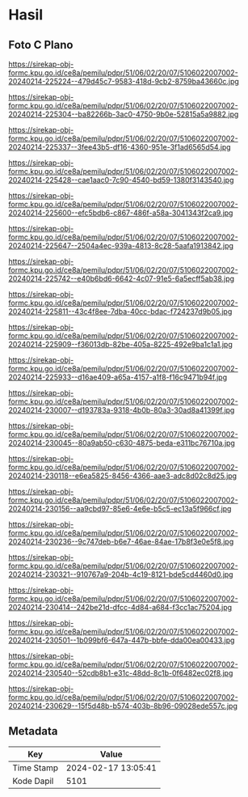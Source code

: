 # Hasil

## Foto C Plano

https://sirekap-obj-formc.kpu.go.id/ce8a/pemilu/pdpr/51/06/02/20/07/5106022007002-20240214-225224--479d45c7-9583-418d-9cb2-8759ba43660c.jpg

https://sirekap-obj-formc.kpu.go.id/ce8a/pemilu/pdpr/51/06/02/20/07/5106022007002-20240214-225304--ba82266b-3ac0-4750-9b0e-52815a5a9882.jpg

https://sirekap-obj-formc.kpu.go.id/ce8a/pemilu/pdpr/51/06/02/20/07/5106022007002-20240214-225337--3fee43b5-df16-4360-951e-3f1ad6565d54.jpg

https://sirekap-obj-formc.kpu.go.id/ce8a/pemilu/pdpr/51/06/02/20/07/5106022007002-20240214-225428--cae1aac0-7c90-4540-bd59-1380f3143540.jpg

https://sirekap-obj-formc.kpu.go.id/ce8a/pemilu/pdpr/51/06/02/20/07/5106022007002-20240214-225600--efc5bdb6-c867-486f-a58a-3041343f2ca9.jpg

https://sirekap-obj-formc.kpu.go.id/ce8a/pemilu/pdpr/51/06/02/20/07/5106022007002-20240214-225647--2504a4ec-939a-4813-8c28-5aafa1913842.jpg

https://sirekap-obj-formc.kpu.go.id/ce8a/pemilu/pdpr/51/06/02/20/07/5106022007002-20240214-225742--e40b6bd6-6642-4c07-91e5-6a5ecff5ab38.jpg

https://sirekap-obj-formc.kpu.go.id/ce8a/pemilu/pdpr/51/06/02/20/07/5106022007002-20240214-225811--43c4f8ee-7dba-40cc-bdac-f724237d9b05.jpg

https://sirekap-obj-formc.kpu.go.id/ce8a/pemilu/pdpr/51/06/02/20/07/5106022007002-20240214-225909--f36013db-82be-405a-8225-492e9ba1c1a1.jpg

https://sirekap-obj-formc.kpu.go.id/ce8a/pemilu/pdpr/51/06/02/20/07/5106022007002-20240214-225933--d16ae409-a65a-4157-a1f8-f16c9471b94f.jpg

https://sirekap-obj-formc.kpu.go.id/ce8a/pemilu/pdpr/51/06/02/20/07/5106022007002-20240214-230007--d193783a-9318-4b0b-80a3-30ad8a41399f.jpg

https://sirekap-obj-formc.kpu.go.id/ce8a/pemilu/pdpr/51/06/02/20/07/5106022007002-20240214-230045--80a9ab50-c630-4875-beda-e311bc76710a.jpg

https://sirekap-obj-formc.kpu.go.id/ce8a/pemilu/pdpr/51/06/02/20/07/5106022007002-20240214-230118--e6ea5825-8456-4366-aae3-adc8d02c8d25.jpg

https://sirekap-obj-formc.kpu.go.id/ce8a/pemilu/pdpr/51/06/02/20/07/5106022007002-20240214-230156--aa9cbd97-85e6-4e6e-b5c5-ec13a5f966cf.jpg

https://sirekap-obj-formc.kpu.go.id/ce8a/pemilu/pdpr/51/06/02/20/07/5106022007002-20240214-230236--9c747deb-b6e7-46ae-84ae-17b8f3e0e5f8.jpg

https://sirekap-obj-formc.kpu.go.id/ce8a/pemilu/pdpr/51/06/02/20/07/5106022007002-20240214-230321--910767a9-204b-4c19-8121-bde5cd4460d0.jpg

https://sirekap-obj-formc.kpu.go.id/ce8a/pemilu/pdpr/51/06/02/20/07/5106022007002-20240214-230414--242be21d-dfcc-4d84-a684-f3cc1ac75204.jpg

https://sirekap-obj-formc.kpu.go.id/ce8a/pemilu/pdpr/51/06/02/20/07/5106022007002-20240214-230501--1b099bf6-647a-447b-bbfe-dda00ea00433.jpg

https://sirekap-obj-formc.kpu.go.id/ce8a/pemilu/pdpr/51/06/02/20/07/5106022007002-20240214-230540--52cdb8b1-e31c-48dd-8c1b-0f6482ec02f8.jpg

https://sirekap-obj-formc.kpu.go.id/ce8a/pemilu/pdpr/51/06/02/20/07/5106022007002-20240214-230629--15f5d48b-b574-403b-8b96-09028ede557c.jpg


## Metadata

| Key        | Value               |
| ---------- | ------------------- |
| Time Stamp | 2024-02-17 13:05:41 |
| Kode Dapil | 5101                |



